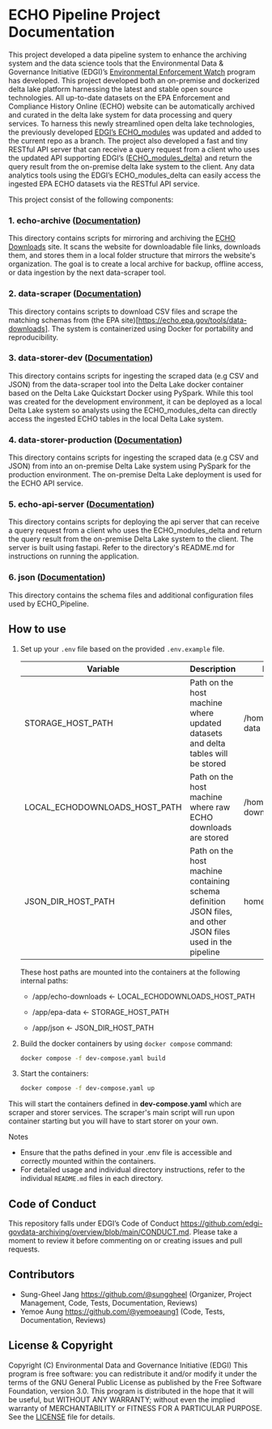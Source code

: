# ECHO Pipeline Project Documentation

This project developed a data pipeline system to enhance the archiving system and the data science tools that the Environmental Data & Governance Initiative (EDGI)’s [Environmental Enforcement Watch](https://www.environmentalenforcementwatch.org/) program has developed. This project developed both an on-premise and dockerized delta lake platform harnessing the latest and stable open source technologies. All up-to-date datasets on the EPA Enforcement and Compliance History Online (ECHO) website can be automatically archived and curated in the delta lake system for data processing and query services. To harness this newly streamlined open delta lake technologies, the previously developed [EDGI’s ECHO_modules](https://github.com/edgi-govdata-archiving/ECHO_modules) was updated and added to the current repo as a branch. The project also developed a fast and tiny RESTful API server that can receive a query request from a client who uses the updated API supporting EDGI’s ([ECHO_modules_delta](https://github.com/edgi-govdata-archiving/ECHO_modules/tree/echo-modules-delta)) and return the query result from the on-premise delta lake system to the client. Any data analytics tools using the EDGI’s ECHO_modules_delta can easily access the ingested EPA ECHO datasets via the RESTful API service. 

This project consist of the following components:

### 1. echo-archive ([Documentation](echo-archive/README.md))
This directory contains scripts for mirroring and archiving the [ECHO Downloads](https://echo.epa.gov/files/echodownloads/) site. It scans the website for downloadable file links, downloads them, and stores them in a local folder structure that mirrors the website's organization. The goal is to create a local archive for backup, offline access, or data ingestion by the next data-scraper tool.

### 2. data-scraper ([Documentation](data-scraper/README.md))
This directory contains scripts to download CSV files and scrape the matching schemas from (the EPA site)[https://echo.epa.gov/tools/data-downloads]. The system is containerized using Docker for portability and reproducibility.

### 3. data-storer-dev ([Documentation](data-storer-dev/README.md))
This directory contains scripts for ingesting the scraped data (e.g CSV and JSON) from the data-scraper tool into the Delta Lake docker container based on the Delta Lake Quickstart Docker using PySpark. While this tool was created for the development environment, it can be deployed as a local Delta Lake system so analysts using the ECHO_modules_delta can directly access the ingested ECHO tables in the local Delta Lake system.

### 4. data-storer-production ([Documentation](data-storer-production/README.md))
This directory contains scripts for ingesting the scraped data (e.g CSV and JSON) from into an on-premise Delta Lake system using PySpark for the production environment. The on-premise Delta Lake deployment is used for the ECHO API service.

### 5. echo-api-server ([Documentation](echo-api-server/README.md))
This directory contains scripts for deploying the api server that can receive a query request from a client who uses the ECHO_modules_delta and return the query result from the on-premise Delta Lake system to the client. The server is built using fastapi. Refer to the directory's README.md for instructions on running the application.

### 6. json ([Documentation](json/README.md))
This directory contains the schema files and additional configuration files used by ECHO_Pipeline.


## How to use
1. Set up your `.env` file based on the provided `.env.example` file.
    
    Variable | Description | Example
    ---------|-------------|--------
    | STORAGE_HOST_PATH | Path on the host machine where updated datasets and delta tables will be stored | /home/user/epa-data
    LOCAL_ECHODOWNLOADS_HOST_PATH | Path on the host machine where raw ECHO downloads are stored | /home/user/echo-downloads
    JSON_DIR_HOST_PATH | Path on the host machine containing schema definition JSON files, and other JSON files used in the pipeline | home/user/json

    These host paths are mounted into the containers at the following internal paths:

    - /app/echo-downloads ← LOCAL_ECHODOWNLOADS_HOST_PATH

    - /app/epa-data ← STORAGE_HOST_PATH

    - /app/json ← JSON_DIR_HOST_PATH

2. Build the docker containers by using `docker compose` command:
    ```bash
    docker compose -f dev-compose.yaml build
    ```
3. Start the containers:
    ```bash
    docker compose -f dev-compose.yaml up
    ```
This will start the containers defined in **dev-compose.yaml** which are scraper and storer services. The scraper's main script will run upon container starting but you will have to start storer on your own. 

Notes
- Ensure that the paths defined in your .env file is accessible and correctly mounted within the containers.
- For detailed usage and individual directory instructions, refer to the individual `README.md` files in each directory.

## Code of Conduct
This repository falls under EDGI’s Code of Conduct <https://github.com/edgi-govdata-archiving/overview/blob/main/CONDUCT.md>. Please take a moment to review it before commenting on or creating issues and pull requests.

## Contributors
- Sung-Gheel Jang <https://github.com/@sunggheel> (Organizer, Project Management, Code, Tests, Documentation, Reviews)
- Yemoe Aung <https://github.com/@yemoeaung1> (Code, Tests, Documentation, Reviews)

## License & Copyright
Copyright (C) Environmental Data and Governance Initiative (EDGI) This program is free software: you can redistribute it and/or modify it under the terms of the GNU General Public License as published by the Free Software Foundation, version 3.0.
This program is distributed in the hope that it will be useful, but WITHOUT ANY WARRANTY; without even the implied warranty of MERCHANTABILITY or FITNESS FOR A PARTICULAR PURPOSE.
See the [LICENSE](LICENSE) file for details.